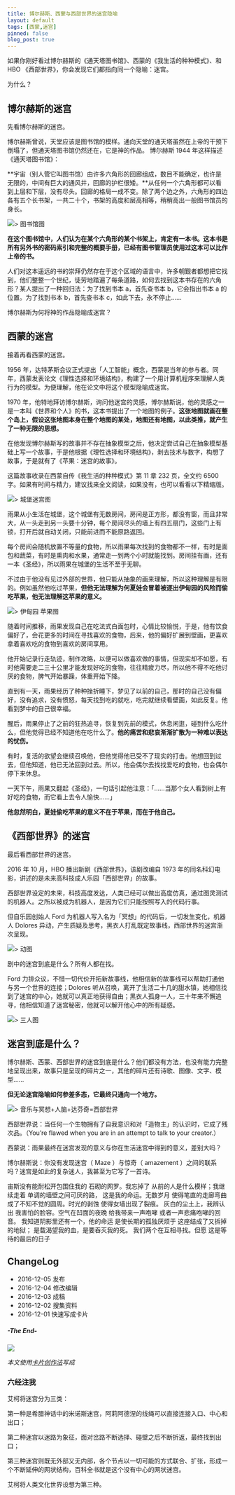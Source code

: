 ```yaml
---
title: 博尔赫斯、西蒙与西部世界的迷宫隐喻
layout: default
tags: [西蒙,迷宫]
pinned: false
blog_post: true
---
```



如果你刚好看过博尔赫斯的《通天塔图书馆》、西蒙的《我生活的种种模式》、和 HBO 《西部世界》，你会发现它们都指向同一个隐喻：迷宫。

为什么？

## 博尔赫斯的迷宫

先看博尔赫斯的迷宫。

博尔赫斯曾说，天堂应该是图书馆的模样。通向天堂的通天塔虽然在上帝的干预下倒塌了，但通天塔图书馆仍然还在，它是神的作品。 博尔赫斯 1944 年这样描述《通天塔图书馆》：

**宇宙（别人管它叫图书馆）由许多六角形的回廊组成，数目不能确定，也许是无限的，中间有巨大的通风井，回廊的护栏很矮。**从任何一个六角形都可以看到上层和下层，没有尽头。回廊的格局一成不变。除了两个边之外，六角形的四边各有五个长书架，一共二十个，书架的高度和层高相等，稍稍高出一般图书馆员的身长。
 
 ![> 图书馆图](http://openmindclub.qiniudn.com/omt/LibraryOfBabel.jpg)
 
**在这个图书馆中，人们认为在某个六角形的某个书架上，肯定有一本书。这本书是所有另外书的密码索引和完整的概要手册，已经有图书管理员使用过这本可以比作上帝的书。**

人们对这本遥远的书的崇拜仍然存在于这个区域的语言中，许多朝觐者都想把它找到，他们整整一个世纪，徒劳地踏遍了每条道路，如何去找到这本书存在的六角形？某人提出了一种回归法：为了找到书本 a，首先查书本 b，它会指出书本 a 的位置。为了找到书本 b，首先查书本 c，如此下去，永不停止…… 

博尔赫斯为何将神的作品隐喻成迷宫？

## 西蒙的迷宫

接着再看西蒙的迷宫。

1956 年，达特茅斯会议正式提出「人工智能」概念，西蒙是当年的参与者。同年，西蒙发表论文《理性选择和环境结构》，构建了一个用计算机程序来理解人类行为的模型。为便理解，他在论文中将这个模型隐喻成迷宫。

1970 年，他特地拜访博尔赫斯，询问他迷宫的灵感，博尔赫斯说，他的灵感之一是一本叫《世界和个人》的书，这本书提出了一个地图的例子。**这张地图就画在整个岛上，假设这张地图本身在整个地图的某处，地图还有地图，以此类推，就产生了一种无限的思想。**
 
 在他发现博尔赫斯写的故事并不存在抽象模型之后，他决定尝试自己在抽象模型基础上写一个故事，于是他根据《理性选择和环境结构》，剥去技术与数字，构想了故事，于是就有了《苹果：迷宫的故事》。

这篇故事收录在西蒙自传《我生活的种种模式》第 11 章 232 页，全文约 6500 字。如果有时间与精力，建议找来全文阅读，如果没有，也可以看看以下精缩版。

![> 城堡迷宫图](http://openmindclub.qiniudn.com/omt/EscherMaze.jpg)

雨果从小生活在城堡，这个城堡有无数房间，房间是正方形，都没有窗，而且非常大，从一头走到另一头要十分钟，每个房间尽头的墙上有四五扇门，这些门上有锁，打开后就自动关闭，只能前进而不能原路返回。

每个房间会随机放置不等量的食物，所以雨果每次找到的食物都不一样，有时是面包和蔬菜，有时是熏肉和水果，通常走一到两个小时就能找到。房间挂有画，还有一本《圣经》，所以雨果在城堡的生活不至于无聊。

不过由于他没有见过外部的世界，他只能从抽象的画来理解，所以这种理解是有限的。例如虽然他吃过苹果，**但他无法理解为何夏娃会冒着被逐出伊甸园的风险而偷吃苹果，他无法理解这苹果的意义。**

![> 伊甸园 苹果图](http://openmindclub.qiniudn.com/omt/AppleEden.jpg)

随着时间推移，雨果发现自己在吃法式白面包时，心情比较愉悦，于是，他有饮食偏好了，会花更多的时间在寻找喜欢的食物，后来，他的偏好扩展到壁画，更喜欢拿着喜欢吃的食物到喜欢的房间享用。

他开始记录行走轨迹，制作攻略，以便可以做喜欢做的事情，但现实却不如愿，有时他需要走二三十公里才能发现好吃的食物，往往精疲力尽，所以他不得不吃他讨厌的食物，脾气开始暴躁，体重开始下降。

直到有一天，雨果经历了种种挫折睡下，梦见了以前的自己，那时的自己没有偏好，没有追求，没有愤怒，每天找到吃的就吃，吃完就继续看壁画，如此反复。他看到梦中的自己很幸福。

醒后，雨果停止了之前的狂热追寻，恢复到先前的模式，休息闲逛，碰到什么吃什么，但他觉得已经不知道他在吃什么了。**他的痛苦和悲哀渐渐扩散为一种难以表达的忧伤。**

有时，复活的欲望会继续召唤他，但他觉得他已受不了现实的打击。他想回到过去，但他知道，他已无法回到过去。所以，他会偶尔去找找爱吃的食物，也会偶尔停下来休息。

一天下午，雨果又翻起《圣经》，一句话引起他注意：「……当那个女人看到树上有好吃的食物，而它看上去令人愉快……」

**他忽然明白，夏娃偷吃苹果的意义不在于苹果，而在于他自己。**

## 《西部世界》的迷宫

最后看西部世界的迷宫。

2016 年 10 月，HBO 播出新剧《西部世界》，该剧改编自 1973 年的同名科幻电影，讲述的是未来高科技成人乐园「西部世界」的故事。
 
 西部世界设定的未来，科技高度发达，人类已经可以做出高度仿真，通过图灵测试的机器人。之所以被成为机器人，是因为它们只能按照写入的代码行事。
 
但自乐园创始人 Ford 为机器人写入名为「冥想」的代码后，一切发生变化，机器人 Dolores 异动，产生质疑及思考，黑衣人打乱既定故事线，西部世界的迷宫渐次呈现。
 
![> 动图](http://openmindclub.qiniudn.com/omt/Maze01.gif)

剧中的迷宫到底是什么？所有人都在找。

Ford 力排众议，不惜一切代价开拓新故事线，他相信新的故事线可以帮助打通他与另一个世界的连接；Dolores 听从召唤，离开了生活二十几的甜水镇，她相信找到了迷宫的中心，她就可以真正地获得自由；黑衣人孤身一人，三十年来不懈追寻，他相信知道了迷宫秘密，他就可以解开他心中的所有疑惑。

![> 三人图](http://openmindclub.qiniudn.com/omt/Maze07.jpg)

## 迷宫到底是什么？

博尔赫斯、西蒙、西部世界的迷宫到底是什么？他们都没有方法，也没有能力完整地呈现出来，故事只是呈现的碎片之一，其他的碎片还有诗歌、图像、文字、模型……

**但无论迷宫隐喻如何参差多态，它最终只通向一个地方。**

![> 音乐与冥想+人脑+达芬奇=西部世界](http://openmindclub.qiniudn.com/omt/Maze10.jpg)

西部世界说：当任何一个生物拥有了自我意识和对「造物主」的认识时，它成了残次品。（You’re flawed when you are in an attempt to talk to your creator.）

西蒙说：雨果最终在迷宫发现的意义与你在生活迷宫中得到的意义，差别大吗？

博尔赫斯说：你没有发现迷宫（ Maze ）与惊奇（ amazement ）之间的联系吗？迷宫是如此的复杂迷人，我甚至为它写了一首诗。

宙斯没有能耐松开包围住我的
石砌的网罗。我忘掉了
从前的人是什么模样；我继续走着
单调的墙壁之间可厌的路，
这是我的命运。无数岁月
使得笔直的走廊弯曲
成了不知不觉的圆周。时光的剥蚀
使得女墙出现了裂痕。
灰白的尘土上，我辨认出
我害怕的脸容。空气在凹面的夜晚
给我带来一声咆哮
或者一声悲痛咆哮的回音。
我知道阴影里还有一个，他的命运
是使长期的孤独厌烦于
这座结成了又拆掉的地狱；
是载渴望我的血，是要吞灭我的死。
我们两个在互相寻找。但愿
这是等待的最后的日子

## ChangeLog

- 2016-12-05 发布
- 2016-12-04 修改编辑
- 2016-12-03 成稿
- 2016-12-02 搜集资料
- 2016-12-01 快速写成卡片

##### -The End-

![](http://openmindclub.qiniudn.com/omt/CardWriting.jpg)

*本文使用[卡片创作法](http://cnfeat.com/blog/2016/11/20/NabokovWriteStyle/)写成*




### 六经注我

艾柯将迷宫分为三类：

第一种是希腊神话中的米诺斯迷宫，阿莉阿德涅的线绳可以直接连接入口、中心和出口；

第二种迷宫以迷路为象征，面对岔路不断选择、碰壁之后不断折返，最终找到出口；

第三种迷宫则既无外部又无内部，各个节点以一切可能的方式联合、扩张，形成一个不断延伸的网状结构，百科全书就是这个没有中心的网状迷宫。

艾柯将人类文化世界设想为第三种。





